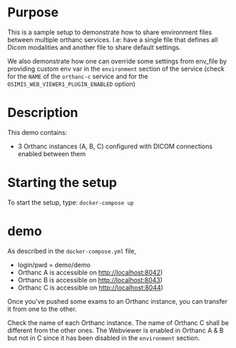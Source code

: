 # Purpose

This is a sample setup to demonstrate how to share environment files between
multiple orthanc services.  I.e: have a single file that defines all
Dicom modalities and another file to share default settings.

We also demonstrate how one can override some settings from env_file by
providing custom env var in the `environment` section of the service (check for
the `NAME` of the `orthanc-c` service and for the `OSIMIS_WEB_VIEWER1_PLUGIN_ENABLED` option)

# Description

This demo contains:

- 3 Orthanc instances (A, B, C) configured with DICOM connections enabled between them

# Starting the setup

To start the setup, type: `docker-compose up`

# demo

As described in the `docker-compose.yml` file, 

- login/pwd = demo/demo
- Orthanc A is accessible on [http://localhost:8042](http://localhost:8042))
- Orthanc B is accessible on [http://localhost:8043](http://localhost:8043))
- Orthanc C is accessible on [http://localhost:8044](http://localhost:8044))

Once you've pushed some exams to an Orthanc instance, you can transfer it from one
to the other.

Check the name of each Orthanc instance.  The name of Orthanc C shall be different from
the other ones.  The Webviewer is enabled in Orthanc A & B but not in C since it has been
disabled in the `environment` section.